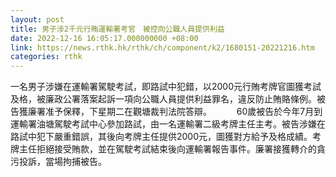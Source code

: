 ```yaml
---
layout: post
title: 男子涉2千元行賄運輸署考官　被控向公職人員提供利益
date: 2022-12-16 16:05:17.000000000 +08:00
link: https://news.rthk.hk/rthk/ch/component/k2/1680151-20221216.htm
categories: rthk
---
```


一名男子涉嫌在運輸署駕駛考試，即路試中犯錯，以2000元行賄考牌官圖獲考試及格，被廉政公署落案起訴一項向公職人員提供利益罪名，違反防止賄賂條例。被告獲廉署准予保釋，下星期二在觀塘裁判法院答辯。
　　 
60歲被告於今年7月到運輸署油塘駕駛考試中心參加路試，由一名運輸署二級考牌主任主考。被告涉嫌在路試中犯下嚴重錯誤，其後向考牌主任提供2000元，圖獲對方給予及格成績。考牌主任拒絕接受賄款，並在駕駛考試結束後向運輸署報告事件。廉署接獲轉介的貪污投訴，當場拘捕被告。
